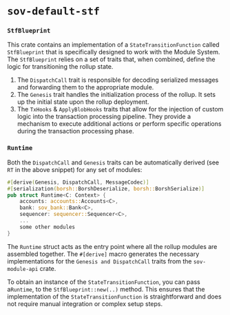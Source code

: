 # `sov-default-stf`

### `StfBlueprint`

This crate contains an implementation of a `StateTransitionFunction` called `StfBlueprint` that is specifically designed to work with the Module System. The `StfBlueprint` relies on a set of traits that, when combined, define the logic for transitioning the rollup state.


1. The `DispatchCall` trait is responsible for decoding serialized messages and forwarding them to the appropriate module.
1. The `Genesis` trait handles the initialization process of the rollup. It sets up the initial state upon the rollup deployment.
1. The `TxHooks` & `ApplyBlobHooks` traits that allow for the injection of custom logic into the transaction processing pipeline. They provide a mechanism to execute additional actions or perform specific operations during the transaction processing phase.

### `Runtime`

Both the `DispatchCall` and `Genesis` traits can be automatically derived (see `RT` in the above snippet) for any set of modules:

```rust ignore
#[derive(Genesis, DispatchCall, MessageCodec)]
#[serialization(borsh::BorshDeserialize, borsh::BorshSerialize)]
pub struct Runtime<C: Context> {
    accounts: accounts::Accounts<C>,
    bank: sov_bank::Bank<C>,
    sequencer: sequencer::Sequencer<C>,
    ...
    some other modules
}
```

The `Runtime` struct acts as the entry point where all the rollup modules are assembled together. The `#[derive]` macro generates the necessary implementations for the `Genesis and DispatchCall` traits from the `sov-module-api` crate.

To obtain an instance of the `StateTransitionFunction`, you can pass a`Runtime`, to the `StfBlueprint::new(..)` method. This ensures that the implementation of the `StateTransitionFunction` is straightforward and does not require manual integration or complex setup steps.
